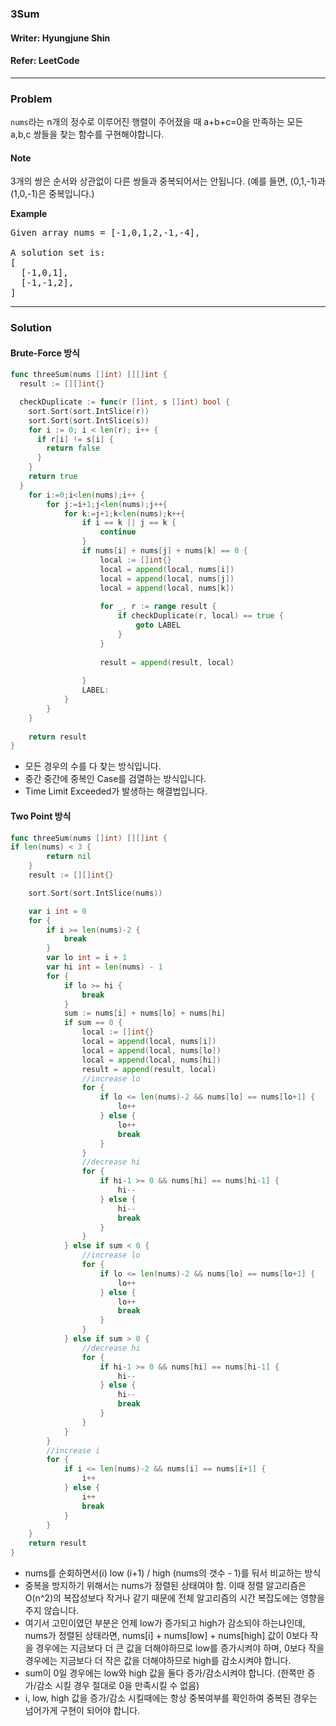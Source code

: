 ### 3Sum
#### Writer: Hyungjune Shin
#### Refer: LeetCode
* * *
### Problem
```nums```라는 n개의 정수로 이루어진 행렬이 주어졌을 때 a+b+c=0을 만족하는 모든 a,b,c 쌍들을 찾는 함수를 구현해야합니다.

#### Note
3개의 쌍은 순서와 상관없이 다른 쌍들과 중복되어서는 안됩니다.
(예를 들면, (0,1,-1)과 (1,0,-1)은 중복입니다.)

<b>Example</b>
<pre>
Given array nums = [-1,0,1,2,-1,-4],

A solution set is:
[
  [-1,0,1],
  [-1,-1,2],
]
</pre>
* * *
### Solution
#### Brute-Force 방식
```go
func threeSum(nums []int) [][]int {
  result := [][]int{}

  checkDuplicate := func(r []int, s []int) bool {
    sort.Sort(sort.IntSlice(r))
    sort.Sort(sort.IntSlice(s))
    for i := 0; i < len(r); i++ {
      if r[i] != s[i] {
        return false
      }
    }
    return true
  }
    for i:=0;i<len(nums);i++ {
        for j:=i+1;j<len(nums);j++{
            for k:=j+1;k<len(nums);k++{
                if i == k || j == k {
                    continue
                }
                if nums[i] + nums[j] + nums[k] == 0 {
                    local := []int{}
                    local = append(local, nums[i])
                    local = append(local, nums[j])
                    local = append(local, nums[k])
                    
                    for _, r := range result {
                        if checkDuplicate(r, local) == true {
                            goto LABEL        
                        }
                    } 
                    
                    result = append(result, local)
                    
                }
                LABEL:
            }
        }
    }
    
    return result
}
```
- 모든 경우의 수를 다 찾는 방식입니다.
- 중간 중간에 중복인 Case를 검열하는 방식입니다.
- Time Limit Exceeded가 발생하는 해결법입니다.

#### Two Point 방식
```go
func threeSum(nums []int) [][]int {
if len(nums) < 3 {
		return nil
	}
	result := [][]int{}

	sort.Sort(sort.IntSlice(nums))

	var i int = 0
	for {
		if i >= len(nums)-2 {
			break
		}
		var lo int = i + 1
		var hi int = len(nums) - 1
		for {
			if lo >= hi {
				break
			}
			sum := nums[i] + nums[lo] + nums[hi]
			if sum == 0 {
				local := []int{}
				local = append(local, nums[i])
				local = append(local, nums[lo])
				local = append(local, nums[hi])
				result = append(result, local)
				//increase lo
				for {
					if lo <= len(nums)-2 && nums[lo] == nums[lo+1] {
						lo++
					} else {
						lo++
						break
					}
				}
				//decrease hi
				for {
					if hi-1 >= 0 && nums[hi] == nums[hi-1] {
						hi--
					} else {
						hi--
						break
					}
				}
			} else if sum < 0 {
				//increase lo
				for {
					if lo <= len(nums)-2 && nums[lo] == nums[lo+1] {
						lo++
					} else {
						lo++
						break
					}
				}
			} else if sum > 0 {
				//decrease hi
				for {
					if hi-1 >= 0 && nums[hi] == nums[hi-1] {
						hi--
					} else {
						hi--
						break
					}
				}
			}
		}
		//increase i
		for {
			if i <= len(nums)-2 && nums[i] == nums[i+1] {
				i++
			} else {
				i++
				break
			}
		}
	}
	return result
}
```
- nums를 순회하면서(i) low (i+1) / high (nums의 갯수 - 1)를 둬서 비교하는 방식
- 중복을 방지하기 위해서는 nums가 정렬된 상태여야 함. 이때 정렬 알고리즘은 O(n^2)의 복잡성보다 작거나 같기 때문에 전체 알고리즘의 시간 복잡도에는 영향을 주지 않습니다.
- 여기서 고민이였던 부분은 언제 low가 증가되고 high가 감소되야 하는냐인데, nums가 정렬된 상태라면, nums[i] + nums[low] + nums[high] 값이 0보다 작을 경우에는 지금보다 더 큰 값을 더해야하므로 low를 증가시켜야 하며, 0보다 작을 경우에는 지금보다 더 작은 값을 더해야하므로 high를 감소시켜야 합니다.
- sum이 0일 경우에는 low와 high 값을 둘다 증가/감소시켜야 합니다. (한쪽만 증가/감소 시킬 경우 절대로 0을 만족시킬 수 없음)
- i, low, high 값을 증가/감소 시킬때에는 항상 중복여부를 확인하여 중복된 경우는 넘어가게 구현이 되어야 합니다.

